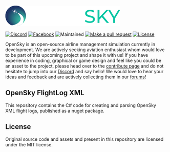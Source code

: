 ![OpenSky](https://raw.githubusercontent.com/opensky-to/branding/master/png/OpenSkyLogo_Banner64.png)

[![Discord](https://img.shields.io/discord/837475420923756544.svg?label=&logo=discord&logoColor=ffffff&color=7389D8&labelColor=6A7EC2)](https://discord.com/invite/eR3yePrj79)
[![Facebook](https://img.shields.io/badge/-OpenSky-e84393?label=&logo=facebook&logoColor=ffffff&color=6399AE&labelColor=00C2CB)](https://www.facebook.com/Opensky.to/)
![Maintained][maintained-badge]
[![Make a pull request][prs-badge]][prs]
[![License][license-badge]](LICENSE.md)

OpenSky is an open-source airline management simulation currently in development. We are actively seeking aviation enthusiast whom would love to be part of this upcoming project and shape it with us! If you have experience in coding, graphical or game design and feel like you could be an asset to the project, please head over to the [contribute page](https://www.opensky.to/contribute) and do not hesitate to jump into our [Discord](https://discord.com/invite/eR3yePrj79) and say hello! We would love to hear your ideas and feedback and are actively collecting them in our [forums](https://forum.opensky.to/)!

## OpenSky FlightLog XML

This repository contains the C# code for creating and parsing OpenSky XML flight logs, published as a nuget package.

## License

Original source code and assets and present in this repository are licensed under the MIT license.

[maintained-badge]: https://img.shields.io/badge/maintained-yes-brightgreen
[license-badge]: https://img.shields.io/badge/license-MIT-blue.svg
[license]: https://github.com/maximegris/angular-electron/blob/master/LICENSE.md
[prs-badge]: https://img.shields.io/badge/PRs-welcome-red.svg
[prs]: http://makeapullrequest.com
